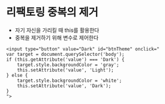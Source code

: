 # 리팩토링 중복의 제거
- 자기 자신을 가리킬 때 this를 활용한다
- 중복을 제거하기 위해 변수로 제어한다

```
<input type="button" value="Dark" id="btnTheme" onclick="
var target = document.querySelector('body');
if (this.getAttribute('value') === 'Dark') {
    target.style.backgroundColor = 'gray';
    this.setAttribute('value', 'Light');
} else {
    target.style.backgroundColor = 'white';
    this.setAttribute('value', 'Dark');
}
">
```